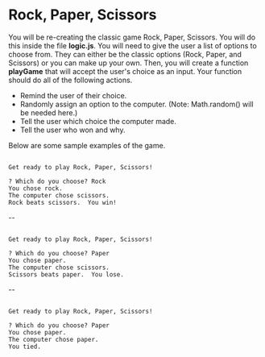 # Rock, Paper, Scissors

You will be re-creating the classic game Rock, Paper, Scissors.  You will do this inside the file **logic.js**.  You will need to give the user a list of options to choose from.  They can either be the classic options (Rock, Paper, and Scissors) or you can make up your own.  Then, you will create a function **playGame** that will accept the user's choice as an input.  Your function should do all of the following actions.
- Remind the user of their choice.
- Randomly assign an option to the computer.  (Note: Math.random() will be needed here.)
- Tell the user which choice the computer made.
- Tell the user who won and why.

Below are some sample examples of the game.

``` 

Get ready to play Rock, Paper, Scissors!

? Which do you choose? Rock
You chose rock.
The computer chose scissors.
Rock beats scissors.  You win!
```
--

 ```
 
 Get ready to play Rock, Paper, Scissors!

? Which do you choose? Paper
You chose paper.
The computer chose scissors.
Scissors beats paper.  You lose.
```

--

 ```
 
 Get ready to play Rock, Paper, Scissors!

? Which do you choose? Paper
You chose paper.
The computer chose paper.
You tied.
```
